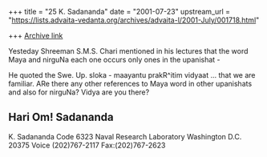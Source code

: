 +++
title = "25 K. Sadananda"
date = "2001-07-23"
upstream_url = "https://lists.advaita-vedanta.org/archives/advaita-l/2001-July/001718.html"

+++
[Archive link](https://lists.advaita-vedanta.org/archives/advaita-l/2001-July/001718.html)

Yesteday Shreeman S.M.S. Chari mentioned in his lectures that the
word Maya and nirguNa each one occurs only ones in the upanishat -

He quoted the Swe. Up. sloka - maayantu prakR^itim vidyaat ... that
we are familiar.
ARe there any other references to Maya word in other upanishats and
also for nirguNa? Vidya are you there?

Hari Om!
Sadananda
--
K. Sadananda
Code 6323
Naval Research Laboratory
Washington D.C. 20375
Voice (202)767-2117
Fax:(202)767-2623

